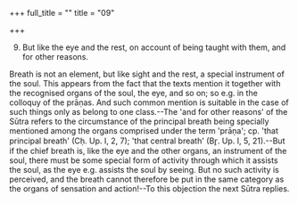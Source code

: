 +++
full_title = ""
title = "09"

+++




9. But like the eye and the rest, on account of being taught with them, and for other reasons.

Breath is not an element, but like sight and the rest, a special instrument of the soul. This appears from the fact that the texts mention it together with the recognised organs of the soul, the eye, and so on; so e.g. in the colloquy of the prāṇas. And such common mention is suitable in the case of such things only as belong to one class.--The 'and for other reasons' of the Sūtra refers to the circumstance of the principal breath being specially mentioned among the organs comprised under the term 'prāṇa'; cp. 'that principal breath' (Cḥ. Up. I, 2, 7); 'that central breath' (Br̥. Up. I, 5, 21).--But if the chief breath is, like the eye and the other organs, an instrument of the soul, there must be some special form of activity through which it assists the soul, as the eye e.g. assists the soul by seeing. But no such activity is perceived, and the breath cannot therefore be put in the same category as the organs of sensation and action!--To this objection the next Sūtra replies.

